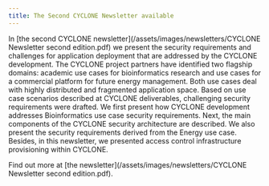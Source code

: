 ```yaml
---
title: The Second CYCLONE Newsletter available 
---
```


In [the second CYCLONE newsletter](/assets/images/newsletters/CYCLONE Newsletter second edition.pdf) 
we present the security requirements and challenges for application deployment that are addressed
by the CYCLONE development. The CYCLONE project partners have identified two flagship domains: academic
use cases for bioinformatics research and use cases for a commercial platform for future energy management. Both
use cases deal with highly distributed and fragmented application space. Based on use case scenarios described at
CYCLONE deliverables, challenging security requirements were drafted. We first present how CYCLONE development
addresses Bioinformatics use case security requirements. Next, the main components of the CYCLONE security
architecture are described. We also present the security requirements derived from the Energy use case.
Besides, in this newsletter, we presented access control infrastructure provisioning within CYCLONE.

Find out more at [the newsletter](/assets/images/newsletters/CYCLONE Newsletter second edition.pdf).
